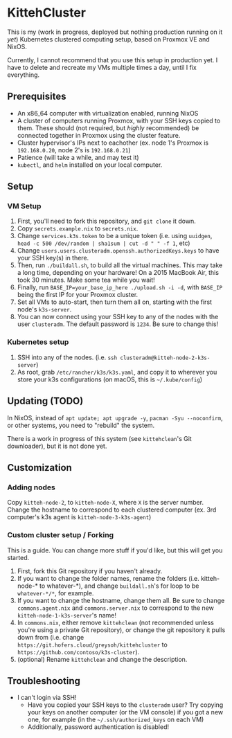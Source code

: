 # KittehCluster
This is my (work in progress, deployed but nothing production running on it *yet*) Kubernetes clustered computing setup, based on Proxmox VE and NixOS.  
  
Currently, I cannot recommend that you use this setup in production yet. I have to delete and recreate my VMs multiple times a day, until I fix everything.
## Prerequisites
- An x86_64 computer with virtualization enabled, running NixOS
- A cluster of computers running Proxmox, with your SSH keys copied to them. These should (not required, but *highly* recommended) be connected together in Proxmox using the cluster feature.
- Cluster hypervisor's IPs next to eachother (ex. node 1's Proxmox is `192.168.0.20`, node 2's is `192.168.0.21`)
- Patience (will take a while, and may test it)
- `kubectl`, and `helm` installed on your local computer.
## Setup
### VM Setup
1. First, you'll need to fork this repository, and `git clone` it down.
2. Copy `secrets.example.nix` to `secrets.nix`.
3. Change `services.k3s.token` to be a unique token (i.e. using `uuidgen`, `head -c 500 /dev/random | sha1sum | cut -d " " -f 1`, etc)
4. Change `users.users.clusteradm.openssh.authorizedKeys.keys` to have your SSH key(s) in there.
5. Then, run `./buildall.sh`, to build all the virtual machines. This may take a long time, depending on your hardware! On a 2015 MacBook Air, this took 30 minutes. Make some tea while you wait!
6. Finally, run `BASE_IP=your_base_ip_here ./upload.sh -i -d`, with `BASE_IP` being the first IP for your Proxmox cluster.
7. Set all VMs to auto-start, then turn them all on, starting with the first node's `k3s-server`.
8. You can now connect using your SSH key to any of the nodes with the user `clusteradm`. The default password is `1234`. Be sure to change this!
### Kubernetes setup
1. SSH into any of the nodes. (i.e. `ssh clusteradm@kitteh-node-2-k3s-server`)
2. As root, grab `/etc/rancher/k3s/k3s.yaml`, and copy it to wherever you store your k3s configurations (on macOS, this is `~/.kube/config`)
## Updating (TODO)
In NixOS, instead of `apt update; apt upgrade -y`, `pacman -Syu --noconfirm`, or other systems, you need to "rebuild" the system.  
  
There is a work in progress of this system (see `kittehclean`'s Git downloader), but it is not done yet.
## Customization
### Adding nodes
Copy `kitteh-node-2`, to `kitteh-node-X`, where `X` is the server number. Change the hostname to correspond to each clustered computer (ex. 3rd computer's k3s agent is `kitteh-node-3-k3s-agent`)
### Custom cluster setup / Forking
This is a guide. You can change more stuff if you'd like, but this will get you started.  
  
1. First, fork this Git repository if you haven't already.
2. If you want to change the folder names, rename the folders (i.e. kitteh-node-* to whatever-*), and change `buildall.sh`'s for loop to be `whatever-*/*`, for example.
3. If you want to change the hostname, change them all. Be sure to change `commons.agent.nix` and `commons.server.nix` to correspond to the new `kitteh-node-1-k3s-server`'s name!
4. In `commons.nix`, either remove `kittehclean` (not recommended unless you're using a private Git repository), or change the git repository it pulls down from (i.e. change `https://git.hofers.cloud/greysoh/kittehcluster` to `https://github.com/contoso/k3s-cluster`).
5. (optional) Rename `kittehclean` and change the description.
## Troubleshooting
- I can't login via SSH!
  - Have you copied your SSH keys to the `clusteradm` user? Try copying your keys on another computer (or the VM console) if you got a new one, for example (in the `~/.ssh/authorized_keys` on each VM)
  - Additionally, password authentication is disabled!